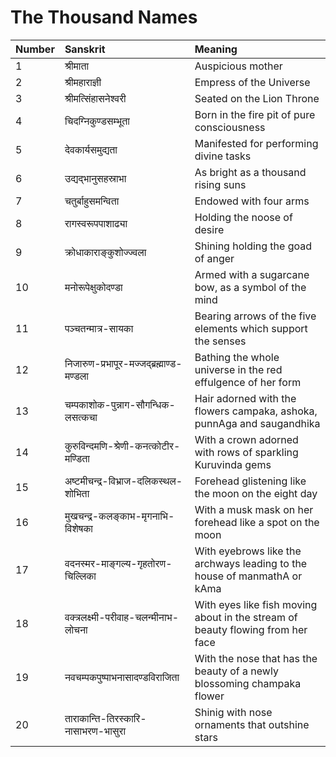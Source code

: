 # The Thousand Names

| Number | Sanskrit | Meaning |
| :--- | :--- | :--- |
| 1 | श्रीमाता | Auspicious mother |
| 2 | श्रीमहाराज्ञी | Empress of the Universe | 
| 3 | श्रीमत्सिंहासनेश्वरी | Seated on the Lion Throne | 
| 4 | चिदग्निकुण्डसम्भूता | Born in the fire pit of pure consciousness | 
| 5 | देवकार्यसमुद्यता | Manifested for performing divine tasks | 
| 6 | उद्यद्भानुसहस्राभा | As bright as a thousand rising suns | 
| 7 | चतुर्बाहुसमन्विता | Endowed with four arms | 
| 8 | रागस्वरूपपाशाढ्या | Holding the noose of desire | 
| 9 | क्रोधाकाराङ्कुशोज्ज्वला | Shining holding the goad of anger | 
| 10 | मनोरूपेक्षुकोदण्डा | Armed with a sugarcane bow, as a symbol of the mind | 
| 11 | पञ्चतन्मात्र-सायका | Bearing arrows of the five elements which support the senses | 
| 12 | निजारुण-प्रभापूर-मज्जद्ब्रह्माण्ड-मण्डला | Bathing the whole universe in the red effulgence of her form | 
| 13 | चम्पकाशोक-पुन्नाग-सौगन्धिक-लसत्कचा | Hair adorned with the flowers campaka, ashoka, punnAga and saugandhika | 
| 14 | कुरुविन्दमणि-श्रेणी-कनत्कोटीर-मण्डिता | With a crown adorned with rows of sparkling Kuruvinda gems | 
| 15 | अष्टमीचन्द्र-विभ्राज-दलिकस्थल-शोभिता | Forehead glistening like the moon on the eight day | 
| 16 | मुखचन्द्र-कलङ्काभ-मृगनाभि-विशेषका | With a musk mask on her forehead like a spot on the moon | 
| 17 | वदनस्मर-माङ्गल्य-गृहतोरण-चिल्लिका | With eyebrows like the archways leading to the house of manmathA or kAma | 
| 18 | वक्त्रलक्ष्मी-परीवाह-चलन्मीनाभ-लोचना | With eyes like fish moving about in the stream of beauty flowing from her face | 
| 19 | नवचम्पकपुष्पाभनासादण्डविराजिता | With the nose that has the beauty of a newly blossoming champaka flower | 
| 20 | ताराकान्ति-तिरस्कारि-नासाभरण-भासुरा | Shinig with nose ornaments that outshine stars | 

